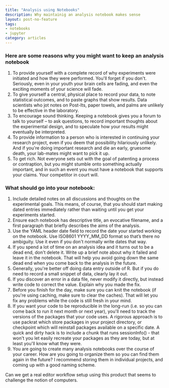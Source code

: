 ```yaml
---
title: "Analysis using Notebooks"
description: Why maintainig an analysis notebook makes sense
layout: post-no-feature
tags:
- notebooks
- jupyter
category: articles
---
```


### Here are some reasons why you might want to keep an analysis notebook
1.  To provide yourself with a complete record of why experiments were initiated and how they were performed. You'll forget if you don't. Seriously, even in your youth your brain cells are fading, and even the exciting moments of your science will fade.
2.  To give yourself a central, physical place to record your data, to note statistical outcomes, and to paste graphs that show results. Data scientists who jot notes on Post-Its, paper towels, and palms are unlikely to be effective in the laboratory.
3.  To encourage sound thinking. Keeping a notebook gives you a forum to talk to yourself – to ask questions, to record important thoughts about the experimental design, and to speculate how your results might eventually be interpreted.
4.  To provide information to a person who is interested in continuing your research project, even if you deem that possibility hilariously unlikely. And if you're doing important research and die an early, gruesome death, your lab-mates might want to pick it up. 
5.  To get rich. Not everyone sets out with the goal of patenting a process or contraption, but you might stumble onto something actually important, and in such an event you must have a notebook that supports your claims. Your competitor in court will.

### What should go into your notebook:
1.  Include detailed notes on all discussions and thoughts on the experimental goals. This means, of course, that you should start making dated entries immediately rather than waiting until you get your experiments started. 
2.  Ensure each notebook has descriptive title, an evocative filename, and a first paragraph that briefly describes the aims of the analysis.
3.  Use the YAML header date field to record the date your started working on the notebook. Use ISO8601 YYYY_MM_DD format so that’s there no ambiguity. Use it even if you don't normally write dates that way.
4.  If you spend a lot of time on an analysis idea and it turns out to be a dead end, don't delete it. Write up a brief note about why it failed and leave it in the notebook. That will help you avoid going down the same dead end when you come back to the analysis in the future.
5.  Generally, you're better off doing data entry outside of R. But if you do need to record a small snippet of data, clearly lay it out.
6.  If you discover an error in a data file, never modify it directly, but instead write code to correct the value. Explain why you made the fix.
7.  Before you finish for the day, make sure you can knit the notebook (if you're using caching, make sure to clear the caches). That will let you fix any problems while the code is still fresh in your mind.
8.  If you want your code to be reproducible in the long-run (i.e. so you can come back to run it next month or next year), you'll need to track the versions of the packages that your code uses. A rigorous approach is to use packrat which store packages in your project directory, or checkpoint which will reinstall packages available on a specific date. A quick and dirty hack is to include a chunk that runs sessionInfo() - that won't you let easily recreate your packages as they are today, but at least you'll know what they were.
9.  You are going to create many analysis notebooks over the course of your career. How are you going to organize them so you can find them again in the future? I recommend storing them in individual projects, and coming up with a good naming scheme.

Can we get a real editor workflow setup using this product that seems to challenge the notion of computers.